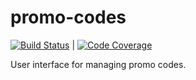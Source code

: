 # promo-codes

[![Build Status](https://travis-ci.org/sm4/promo-codes.svg?branch=master)](https://travis-ci.org/sm4/promo-codes) | [![Code Coverage](https://img.shields.io/codecov/c/github/sm4/promo-codes/master.svg)](https://codecov.io/github/sm4/promo-codes?branch=master)

User interface for managing promo codes.
